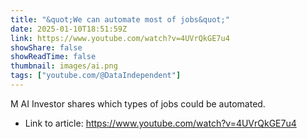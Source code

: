 ```yaml
---
title: "&quot;We can automate most of jobs&quot;"
date: 2025-01-10T18:51:59Z
link: https://www.youtube.com/watch?v=4UVrQkGE7u4
showShare: false
showReadTime: false
thumbnail: images/ai.png
tags: ["youtube.com/@DataIndependent"]
---
```

M AI Investor shares which types of jobs could be automated.

- Link to article: https://www.youtube.com/watch?v=4UVrQkGE7u4